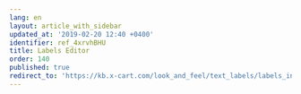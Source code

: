 ```yaml
---
lang: en
layout: article_with_sidebar
updated_at: '2019-02-20 12:40 +0400'
identifier: ref_4xrvhBHU
title: Labels Editor
order: 140
published: true
redirect_to: 'https://kb.x-cart.com/look_and_feel/text_labels/labels_in_webmaster_mode.html'
---
```

